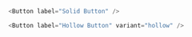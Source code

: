 ```js
<Button label="Solid Button" />
```

```js
<Button label="Hollow Button" variant="hollow" />
```
